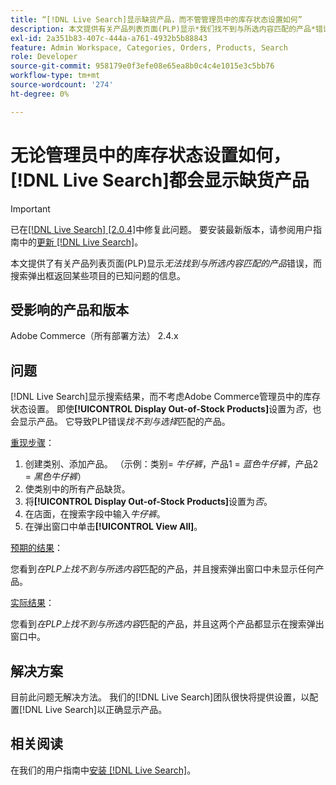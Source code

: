 ```yaml
---
title: “[!DNL Live Search]显示缺货产品，而不管管理员中的库存状态设置如何”
description: 本文提供有关产品列表页面(PLP)显示*我们找不到与所选内容匹配的产品*错误，而搜索弹出窗口返回某些项目的已知问题的信息。
exl-id: 2a351b83-407c-444a-a761-4932b5b88843
feature: Admin Workspace, Categories, Orders, Products, Search
role: Developer
source-git-commit: 958179e0f3efe08e65ea8b0c4c4e1015e3c5bb76
workflow-type: tm+mt
source-wordcount: '274'
ht-degree: 0%

---
```


# 无论管理员中的库存状态设置如何，[!DNL Live Search]都会显示缺货产品

>[!IMPORTANT]
>
>已在[[!DNL Live Search] [2.0.4]](https://experienceleague.adobe.com/docs/commerce-merchant-services/live-search/release-notes.html)中修复此问题。 要安装最新版本，请参阅用户指南中的[更新 [!DNL Live Search]](https://experienceleague.adobe.com/docs/commerce-merchant-services/live-search/onboard/install.html#update)。

本文提供了有关产品列表页面(PLP)显示&#x200B;*无法找到与所选内容匹配的产品*&#x200B;错误，而搜索弹出框返回某些项目的已知问题的信息。

## 受影响的产品和版本

Adobe Commerce（所有部署方法） 2.4.x

## 问题

[!DNL Live Search]显示搜索结果，而不考虑Adobe Commerce管理员中的库存状态设置。 即使&#x200B;**[!UICONTROL Display Out-of-Stock Products]**&#x200B;设置为&#x200B;*否*，也会显示产品。 它导致PLP错误&#x200B;*找不到与选择*&#x200B;匹配的产品。

<u>重现步骤</u>：

1. 创建类别、添加产品。 （示例：类别= _牛仔裤_，产品1 = _蓝色牛仔裤_，产品2 = _黑色牛仔裤_）
1. 使类别中的所有产品缺货。
1. 将&#x200B;**[!UICONTROL Display Out-of-Stock Products]**&#x200B;设置为&#x200B;*否*。
1. 在店面，在搜索字段中输入&#x200B;*牛仔裤*。
1. 在弹出窗口中单击&#x200B;**[!UICONTROL View All]**。

<u>预期的结果</u>：

您看到&#x200B;*在PLP上找不到与所选内容*&#x200B;匹配的产品，并且搜索弹出窗口中未显示任何产品。

<u>实际结果</u>：

您看到&#x200B;*在PLP上找不到与所选内容*&#x200B;匹配的产品，并且这两个产品都显示在搜索弹出窗口中。

## 解决方案

目前此问题无解决方法。 我们的[!DNL Live Search]团队很快将提供设置，以配置[!DNL Live Search]以正确显示产品。

## 相关阅读

在我们的用户指南中[安装 [!DNL Live Search]](https://docs.magento.com/user-guide/live-search/install.html)。

